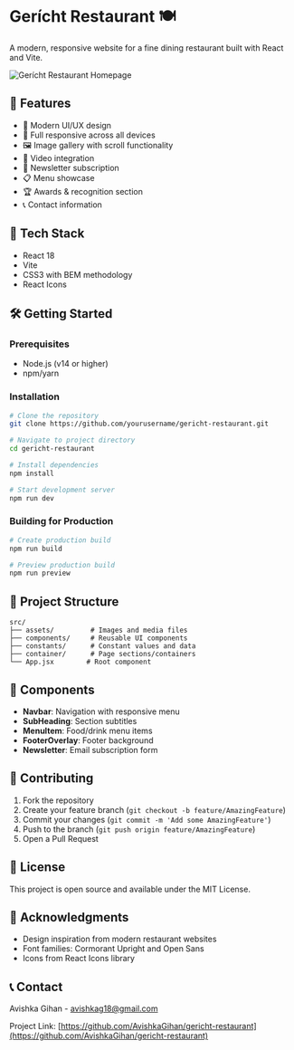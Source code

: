 # Gerícht Restaurant 🍽️

A modern, responsive website for a fine dining restaurant built with React and Vite.

![Gerícht Restaurant Homepage](/public/screenshot.png)

## 🌟 Features

- 🎨 Modern UI/UX design
- 📱 Full responsive across all devices
- 🖼️ Image gallery with scroll functionality
- 🎥 Video integration
- 📰 Newsletter subscription
- 📋 Menu showcase
- 🏆 Awards & recognition section
- 📞 Contact information

## 🚀 Tech Stack

- React 18
- Vite
- CSS3 with BEM methodology
- React Icons

## 🛠️ Getting Started

### Prerequisites

- Node.js (v14 or higher)
- npm/yarn

### Installation

```sh
# Clone the repository
git clone https://github.com/yourusername/gericht-restaurant.git

# Navigate to project directory
cd gericht-restaurant

# Install dependencies
npm install

# Start development server
npm run dev
```

### Building for Production

```sh
# Create production build
npm run build

# Preview production build
npm run preview
```

## 📂 Project Structure

```
src/
├── assets/         # Images and media files
├── components/     # Reusable UI components
├── constants/      # Constant values and data
├── container/      # Page sections/containers
└── App.jsx        # Root component
```

## 🧩 Components

- **Navbar**: Navigation with responsive menu
- **SubHeading**: Section subtitles
- **MenuItem**: Food/drink menu items
- **FooterOverlay**: Footer background
- **Newsletter**: Email subscription form

## 🤝 Contributing

1. Fork the repository
2. Create your feature branch (`git checkout -b feature/AmazingFeature`)
3. Commit your changes (`git commit -m 'Add some AmazingFeature'`)
4. Push to the branch (`git push origin feature/AmazingFeature`)
5. Open a Pull Request

## 📄 License

This project is open source and available under the MIT License.

## 🙏 Acknowledgments

- Design inspiration from modern restaurant websites
- Font families: Cormorant Upright and Open Sans
- Icons from React Icons library

## 📞 Contact

Avishka Gihan - avishkag18@gmail.com

Project Link: [https://github.com/AvishkaGihan/gericht-restaurant](https://github.com/AvishkaGihan/gericht-restaurant)
